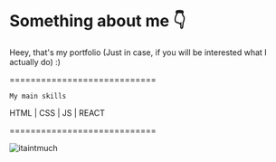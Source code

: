 # Something about me 👇
Heey, that's my portfolio (Just in case, if you will be interested what I actually do) :)

============================

    My main skills
HTML | CSS | JS | REACT

============================



![itaintmuch](https://github.com/pogromcakaszy/ReactNativePortfolio/assets/104156848/5d0a2e1b-769a-4876-b3dc-63d2ff1e06c7)
